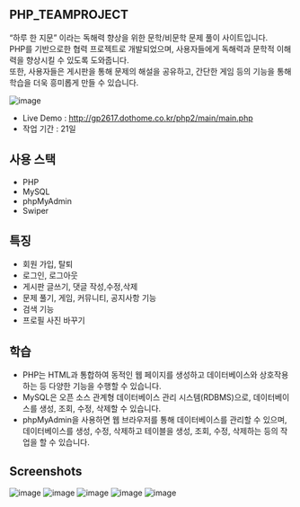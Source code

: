 ## PHP_TEAMPROJECT

“하루 한 지문” 이라는 독해력 향상을 위한 문학/비문학 문제 풀이 사이트입니다.<br>
PHP를 기반으로한 협력 프로젝트로 개발되었으며, 사용자들에게 독해력과 문학적 이해력을 향상시킬 수 있도록 도와줍니다.<br>
또한, 사용자들은 게시판을 통해 문제의 해설을 공유하고, 간단한 게임 등의 기능을 통해 학습을 더욱 흥미롭게 만들 수 있습니다.

![image](https://github.com/seolhee313/PHP_TEAM/assets/125417882/b95e0f0f-12d8-44af-82a5-a4ad7d168962)

- Live Demo : http://gp2617.dothome.co.kr/php2/main/main.php
- 작업 기간 : 21일

## 사용 스택

- PHP
- MySQL
- phpMyAdmin
- Swiper

## 특징

- 회원 가입, 탈퇴
- 로그인, 로그아웃
- 게시판 글쓰기, 댓글 작성,수정,삭제
- 문제 풀기, 게임, 커뮤니티, 공지사항 기능
- 검색 기능
- 프로필 사진 바꾸기

## 학습

- PHP는 HTML과 통합하여 동적인 웹 페이지를 생성하고 데이터베이스와 상호작용하는 등 다양한 기능을 수행할 수 있습니다.
- MySQL은 오픈 소스 관계형 데이터베이스 관리 시스템(RDBMS)으로, 데이터베이스를 생성, 조회, 수정, 삭제할 수 있습니다.
- phpMyAdmin을 사용하면 웹 브라우저를 통해 데이터베이스를 관리할 수 있으며, 데이터베이스를 생성, 수정, 삭제하고 테이블을 생성, 조회, 수정, 삭제하는 등의 작업을 할 수 있습니다.

## Screenshots

![image](https://github.com/seolhee313/PHP_TEAM/assets/125417882/42b5dbc6-2124-41f4-88b0-ffab220664b4)
![image](https://github.com/seolhee313/PHP_TEAM/assets/125417882/0c74b051-cbb1-4a53-bed9-5b9a47ec4f60)
![image](https://github.com/seolhee313/PHP_TEAM/assets/125417882/1691dc4a-61eb-4a65-a94e-3a2ee4a48da2)
![image](https://github.com/seolhee313/PHP_TEAM/assets/125417882/add1b041-2453-4d08-b0af-25b9710aceda)
![image](https://github.com/seolhee313/PHP_TEAM/assets/125417882/d069b704-6ac8-481c-b7d8-78f28f351b4d)
